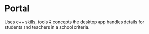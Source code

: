 # Portal
Uses c++ skills, tools & concepts the desktop app handles details for students and teachers in a school criteria.
